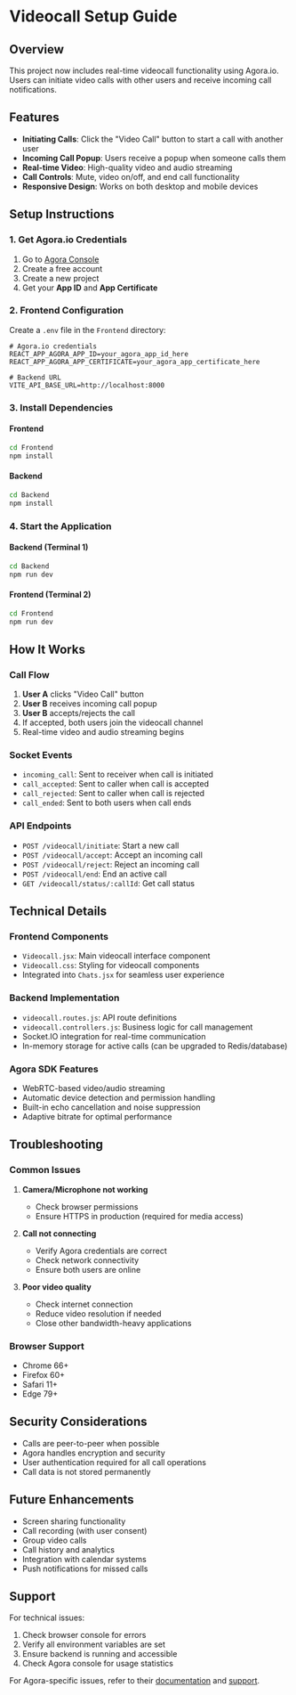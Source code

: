 # Videocall Setup Guide

## Overview
This project now includes real-time videocall functionality using Agora.io. Users can initiate video calls with other users and receive incoming call notifications.

## Features
- **Initiating Calls**: Click the "Video Call" button to start a call with another user
- **Incoming Call Popup**: Users receive a popup when someone calls them
- **Real-time Video**: High-quality video and audio streaming
- **Call Controls**: Mute, video on/off, and end call functionality
- **Responsive Design**: Works on both desktop and mobile devices

## Setup Instructions

### 1. Get Agora.io Credentials

1. Go to [Agora Console](https://console.agora.io/)
2. Create a free account
3. Create a new project
4. Get your **App ID** and **App Certificate**

### 2. Frontend Configuration

Create a `.env` file in the `Frontend` directory:

```env
# Agora.io credentials
REACT_APP_AGORA_APP_ID=your_agora_app_id_here
REACT_APP_AGORA_APP_CERTIFICATE=your_agora_app_certificate_here

# Backend URL
VITE_API_BASE_URL=http://localhost:8000
```

### 3. Install Dependencies

#### Frontend
```bash
cd Frontend
npm install
```

#### Backend
```bash
cd Backend
npm install
```

### 4. Start the Application

#### Backend (Terminal 1)
```bash
cd Backend
npm run dev
```

#### Frontend (Terminal 2)
```bash
cd Frontend
npm run dev
```

## How It Works

### Call Flow
1. **User A** clicks "Video Call" button
2. **User B** receives incoming call popup
3. **User B** accepts/rejects the call
4. If accepted, both users join the videocall channel
5. Real-time video and audio streaming begins

### Socket Events
- `incoming_call`: Sent to receiver when call is initiated
- `call_accepted`: Sent to caller when call is accepted
- `call_rejected`: Sent to caller when call is rejected
- `call_ended`: Sent to both users when call ends

### API Endpoints
- `POST /videocall/initiate`: Start a new call
- `POST /videocall/accept`: Accept an incoming call
- `POST /videocall/reject`: Reject an incoming call
- `POST /videocall/end`: End an active call
- `GET /videocall/status/:callId`: Get call status

## Technical Details

### Frontend Components
- `Videocall.jsx`: Main videocall interface component
- `Videocall.css`: Styling for videocall components
- Integrated into `Chats.jsx` for seamless user experience

### Backend Implementation
- `videocall.routes.js`: API route definitions
- `videocall.controllers.js`: Business logic for call management
- Socket.IO integration for real-time communication
- In-memory storage for active calls (can be upgraded to Redis/database)

### Agora SDK Features
- WebRTC-based video/audio streaming
- Automatic device detection and permission handling
- Built-in echo cancellation and noise suppression
- Adaptive bitrate for optimal performance

## Troubleshooting

### Common Issues

1. **Camera/Microphone not working**
   - Check browser permissions
   - Ensure HTTPS in production (required for media access)

2. **Call not connecting**
   - Verify Agora credentials are correct
   - Check network connectivity
   - Ensure both users are online

3. **Poor video quality**
   - Check internet connection
   - Reduce video resolution if needed
   - Close other bandwidth-heavy applications

### Browser Support
- Chrome 66+
- Firefox 60+
- Safari 11+
- Edge 79+

## Security Considerations

- Calls are peer-to-peer when possible
- Agora handles encryption and security
- User authentication required for all call operations
- Call data is not stored permanently

## Future Enhancements

- Screen sharing functionality
- Call recording (with user consent)
- Group video calls
- Call history and analytics
- Integration with calendar systems
- Push notifications for missed calls

## Support

For technical issues:
1. Check browser console for errors
2. Verify all environment variables are set
3. Ensure backend is running and accessible
4. Check Agora console for usage statistics

For Agora-specific issues, refer to their [documentation](https://docs.agora.io/) and [support](https://agora.io/support).



